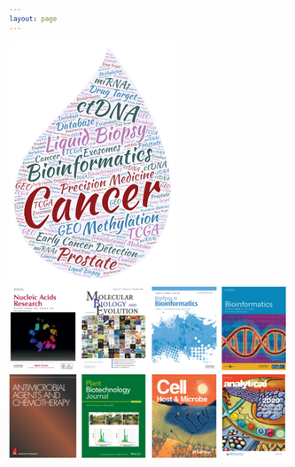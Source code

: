 ```yaml
---
layout: page
---
```


<img width="300" src="https://raw.githubusercontent.com/rli012/rli012.github.io/master/img/worldcloud.png">
<img width="500" src="https://raw.githubusercontent.com/rli012/rli012.github.io/master/img/publications.png">
